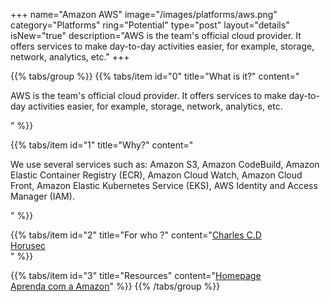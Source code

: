 +++
name="Amazon AWS"
image="/images/platforms/aws.png"
category="Platforms"
ring="Potential"
type="post"
layout="details"
isNew="true"
description="AWS is the team's official cloud provider. It offers services to make day-to-day activities easier, for example, storage, network, analytics, etc."
+++

{{% tabs/group %}}
  {{% tabs/item id="0" title="What is it?" content="<p>AWS is the team's official cloud provider. It offers services to make day-to-day activities easier, for example, storage, network, analytics, etc.</p>" %}}
  
  {{% tabs/item id="1" title="Why?" content="<p>We use several services such as: Amazon S3, Amazon CodeBuild, Amazon Elastic Container Registry (ECR), Amazon Cloud Watch, Amazon Cloud Front, Amazon Elastic Kubernetes Service (EKS), AWS Identity and Access Manager (IAM).</p>" %}}
  
  {{% tabs/item id="2" title="For who ?" content="<a href='https://charlescd.io/'>Charles C.D</a></br><a href='https://horusec.io/site/'>Horusec</a></br>" %}}

  {{% tabs/item id="3" title="Resources" content="<a href='http://allure.qatools.ru/'>Homepage</a> <br /> <a href='https://aws.amazon.com/pt/training/'>Aprenda com a Amazon</a>" %}}
{{% /tabs/group %}}
